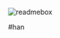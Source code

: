 ![readmebox](https://github.com/02ahmadfarhan/02ahmadfarhan/assets/72092280/225d9cec-be76-4db6-883d-77f078e3ce87)

#han
